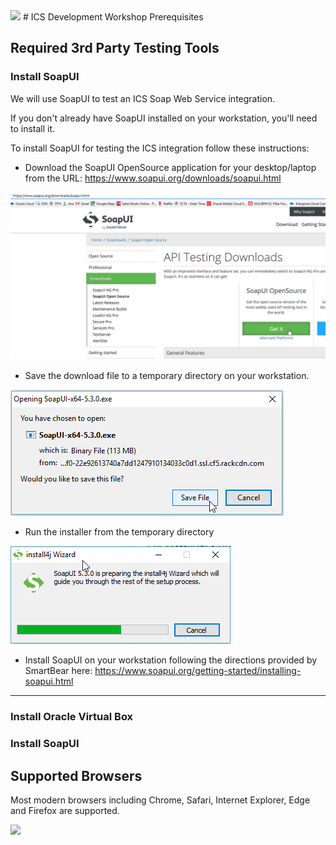 <img class="float-right" src="https://oracle.github.io/learning-library/workshops/common-content/images/touch-the-cloud/ttc-logo.png" width="200">
# ICS Development Workshop Prerequisites

## Required 3rd Party Testing Tools

### Install SoapUI

We will use SoapUI to test an ICS Soap Web Service integration.

If you don't already have SoapUI installed on your workstation, you'll need to install it.

To install SoapUI for testing the ICS integration follow these instructions:

- Download the SoapUI OpenSource application for your desktop/laptop from the URL: <https://www.soapui.org/downloads/soapui.html>

![](images/studentguide/image001.png)

- Save the download file to a temporary directory on your workstation.

![](images/studentguide/image002.png)

- Run the installer from the temporary directory

![](images/studentguide/image003.png)

- Install SoapUI on your workstation following the directions provided by SmartBear here: <https://www.soapui.org/getting-started/installing-soapui.html> 

---

### Install Oracle Virtual Box


### Install SoapUI



## Supported Browsers

Most modern browsers including Chrome, Safari, Internet Explorer, Edge and Firefox are supported.

![](images/browsers.jpeg)
